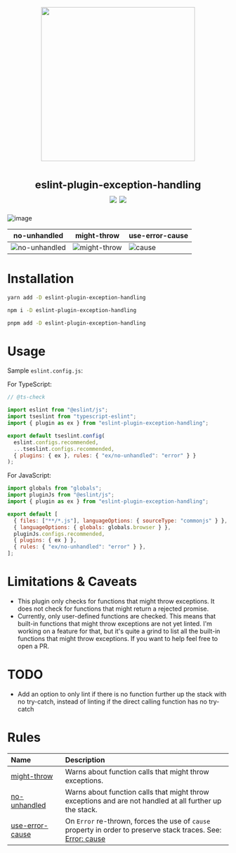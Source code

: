 <p align="center">
	<img width="350" src="https://github.com/Akronae/eslint-plugin-exception-handling/assets/17302866/43524856-1de6-4dac-982f-47323ea82ee4">
</p>
<h1 align="center">
	<sup>eslint-plugin-exception-handling</sup>
	<br>
	<a href="https://npm.im/eslint-plugin-exception-handling"><img src="https://badgen.net/npm/v/eslint-plugin-exception-handling"></a> <a href="https://npm.im/eslint-plugin-exception-handling"><img src="https://badgen.net/npm/dm/eslint-plugin-exception-handling"></a>
</h1>

![image](https://github.com/Akronae/eslint-plugin-exception-handling/assets/17302866/f77dd81a-09c5-4f41-a3f1-d017df1bb1b9)

| no-unhandled                                                                                                                      | might-throw                                                                                                                      | use-error-cause                                                                                                            |
| --------------------------------------------------------------------------------------------------------------------------------- | -------------------------------------------------------------------------------------------------------------------------------- | -------------------------------------------------------------------------------------------------------------------------- |
| ![no-unhandled](https://github.com/Akronae/eslint-plugin-exception-handling/assets/17302866/a5a1e70a-15f6-4e2b-b585-54846e9dc3ef) | ![might-throw](https://github.com/Akronae/eslint-plugin-exception-handling/assets/17302866/26ee8fb8-bd0e-4b72-bb3f-624635db9b0d) | ![cause](https://github.com/Akronae/eslint-plugin-exception-handling/assets/17302866/f813c112-2f6a-49e7-954c-cace2819d5e8) |

# Installation

```bash
yarn add -D eslint-plugin-exception-handling
```

```bash
npm i -D eslint-plugin-exception-handling
```

```bash
pnpm add -D eslint-plugin-exception-handling
```

# Usage

Sample `eslint.config.js`:

For TypeScript:

```js
// @ts-check

import eslint from "@eslint/js";
import tseslint from "typescript-eslint";
import { plugin as ex } from "eslint-plugin-exception-handling";

export default tseslint.config(
  eslint.configs.recommended,
  ...tseslint.configs.recommended,
  { plugins: { ex }, rules: { "ex/no-unhandled": "error" } }
);
```

For JavaScript:

```js
import globals from "globals";
import pluginJs from "@eslint/js";
import { plugin as ex } from "eslint-plugin-exception-handling";

export default [
  { files: ["**/*.js"], languageOptions: { sourceType: "commonjs" } },
  { languageOptions: { globals: globals.browser } },
  pluginJs.configs.recommended,
  { plugins: { ex } },
  { rules: { "ex/no-unhandled": "error" } },
];
```

# Limitations & Caveats

- This plugin only checks for functions that might throw exceptions. It does not check for functions that might return a rejected promise.
- Currently, only user-defined functions are checked. This means that built-in functions that might throw exceptions are not yet linted. I'm working on a feature for that, but it's quite a grind to list all the built-in functions that might throw exceptions. If you want to help feel free to open a PR.

# TODO

- Add an option to only lint if there is no function further up the stack with no try-catch, instead of linting if the direct calling function has no try-catch

# Rules

<!-- begin auto-generated rules list -->

| Name                                             | Description                                                                                                                                                                                                   |
| :----------------------------------------------- | :------------------------------------------------------------------------------------------------------------------------------------------------------------------------------------------------------------ |
| [might-throw](docs/rules/might-throw.md)         | Warns about function calls that might throw exceptions.                                                                                                                                                       |
| [no-unhandled](docs/rules/no-unhandled.md)       | Warns about function calls that might throw exceptions and are not handled at all further up the stack.                                                                                                       |
| [use-error-cause](docs/rules/use-error-cause.md) | On `Error` re-thrown, forces the use of `cause` property in order to preserve stack traces. See: [Error: cause](https://developer.mozilla.org/en-US/docs/Web/JavaScript/Reference/Global_Objects/Error/cause) |

<!-- end auto-generated rules list -->
